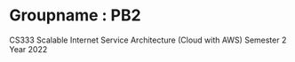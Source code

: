 # Groupname : PB2
CS333 Scalable Internet Service Architecture (Cloud with AWS)
Semester 2 Year 2022
